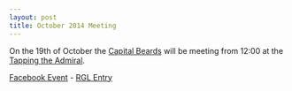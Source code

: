 ```yaml
---
layout: post
title: October 2014 Meeting
---
```


On the 19th of October the [Capital Beards](http://capitalbeards.org.uk) will be
meeting from 12:00 at the [Tapping the Admiral](http://www.tappingtheadmiral.co.uk).

[Facebook Event](https://www.facebook.com/events/398146920332803/) - [RGL Entry](http://london.randomness.org.uk/wiki.cgi?Tapping_The_Admiral,_NW1_8SU)
